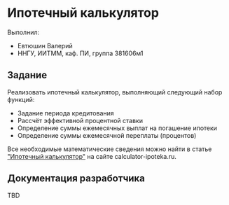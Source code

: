 ﻿# Ипотечный калькулятор

Выполнил:

 - Евтюшин Валерий
 - ННГУ, ИИТММ, каф. ПИ, группа 381606м1

## Задание

Реализовать ипотечный калькулятор, выполняющий следующий набор функций:

 - Задание периода кредитования
 - Рассчёт эффективной процентной ставки
 - Определение суммы ежемесячных выплат на погашение ипотеки
 - Определение суммы ежемесячной переплаты (процентов)

Все необходимые математические сведения можно найти в статье
["Ипотечный калькулятор"][calc] на сайте calculator-ipoteka.ru.

## Документация разработчика

TBD

<!-- LINKS -->

 [calc]:http://calculator-ipoteka.ru/articles/ipoteka-calculator.html
